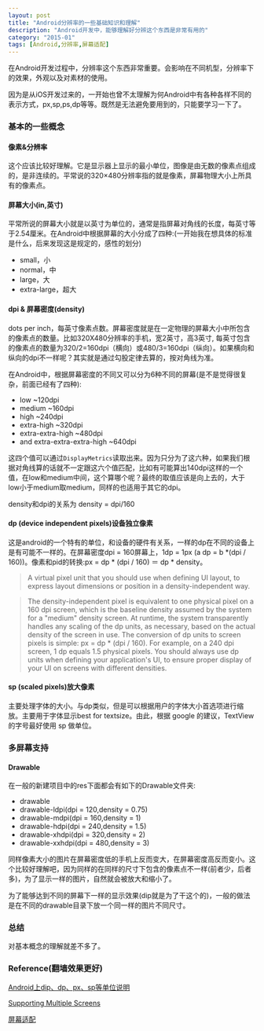 ```yaml
---
layout: post
title: "Android分辨率的一些基础知识和理解"
description: "Android开发中，能够理解好分辨这个东西是非常有用的"
category: "2015-01"
tags: [Android,分辨率,屏幕适配]
---
```


在Android开发过程中，分辨率这个东西非常重要。会影响在不同机型，分辨率下的效果，外观以及对素材的使用。

因为是从iOS开发过来的，一开始也曾不太理解为何Android中有各种各样不同的表示方式，px,sp,ps,dp等等。既然是无法避免要用到的，只能要学习一下了。

### 基本的一些概念

#### 像素&分辨率

这个应该比较好理解。它是显示器上显示的最小单位，图像是由无数的像素点组成的，是非连续的。平常说的320×480分辨率指的就是像素，屏幕物理大小上所具有的像素点。


####  屏幕大小(in,英寸)

平常所说的屏幕大小就是以英寸为单位的，通常是指屏幕对角线的长度，每英寸等于2.54厘米。在Android中根据屏幕的大小分成了四种:(一开始我在想具体的标准是什么，后来发现这是规定的，感性的划分)

* small，小
* normal，中
* large，大
* extra-large，超大

#### dpi & 屏幕密度(density)

dots per inch，每英寸像素点数。屏幕密度就是在一定物理的屏幕大小中所包含的像素点的数量。比如320X480分辨率的手机，宽2英寸，高3英寸, 每英寸包含的像素点的数量为320/2=160dpi（横向）或480/3=160dpi（纵向）。如果横向和纵向的dpi不一样呢？其实就是通过勾股定律去算的，按对角线为准。

在Android中，根据屏幕密度的不同又可以分为6种不同的屏幕(是不是觉得很复杂，前面已经有了四种):

* low ~120dpi
* medium ~160dpi
* high ~240dpi
* extra-high ~320dpi
* extra-extra-high ~480dpi
* and extra-extra-extra-high ~640dpi

这四个值可以通过`DisplayMetrics`读取出来。因为只分为了这六种，如果我们根据对角线算的话就不一定跟这六个值匹配，比如有可能算出140dpi这样的一个值，在low和medium中间，这个算哪个呢？最终的取值应该是向上去的，大于low小于medium取medium，同样的也适用于其它的dpi。

density和dpi的关系为 density = dpi/160


#### dp (device independent pixels)设备独立像素

这是android的一个特有的单位，和设备的硬件有关系，一样的dp在不同的设备上是有可能不一样的。在屏幕密度dpi = 160屏幕上，1dp = 1px (a dp = b *(dpi / 160))。像素和pid的转换:px = dp * (dpi / 160) ＝ dp  * density。

>A virtual pixel unit that you should use when defining UI layout, to express layout dimensions or position in a density-independent way.

>The density-independent pixel is equivalent to one physical pixel on a 160 dpi screen, which is the baseline density assumed by the system for a "medium" density screen. At runtime, the system transparently handles any scaling of the dp units, as necessary, based on the actual density of the screen in use. The conversion of dp units to screen pixels is simple: px = dp * (dpi / 160). For example, on a 240 dpi screen, 1 dp equals 1.5 physical pixels. You should always use dp units when defining your application's UI, to ensure proper display of your UI on screens with different densities.



#### sp (scaled pixels)放大像素

主要处理字体的大小。与dp类似，但是可以根据用户的字体大小首选项进行缩放。主要用于字体显示best for textsize。由此，根据 google 的建议，TextView 的字号最好使用 sp 做单位。


### 多屏幕支持

#### Drawable

在一般的新建项目中的res下面都会有如下的Drawable文件夹:

* drawable
* drawable-ldpi(dpi = 120,density = 0.75)
* drawable-mdpi(dpi = 160,density = 1)
* drawable-hdpi(dpi = 240,density = 1.5)
* drawable-xhdpi(dpi = 320,density = 2)
* drawable-xxhdpi(dpi = 480,density = 3)

同样像素大小的图片在屏幕密度低的手机上反而变大，在屏幕密度高反而变小。这个比较好理解吧，因为同样的在同样的尺寸下包含的像素点不一样(前者少，后者多)，为了显示一样的图片，自然就会被放大和缩小了。

为了能够达到不同的屏幕下一样的显示效果(dip就是为了干这个的)，一般的做法是在不同的drawable目录下放一个同一样的图片不同尺寸。


### 总结

对基本概念的理解就差不多了。



### Reference(翻墙效果更好)

 [Android上dip、dp、px、sp等单位说明](http://www.imyukin.com/?p=277)

 [Supporting Multiple Screens](http://developer.android.com/guide/practices/screens_support.html)

 [屏幕适配](http://stormzhang.com/android/2014/05/16/android-screen-adaptation/)





